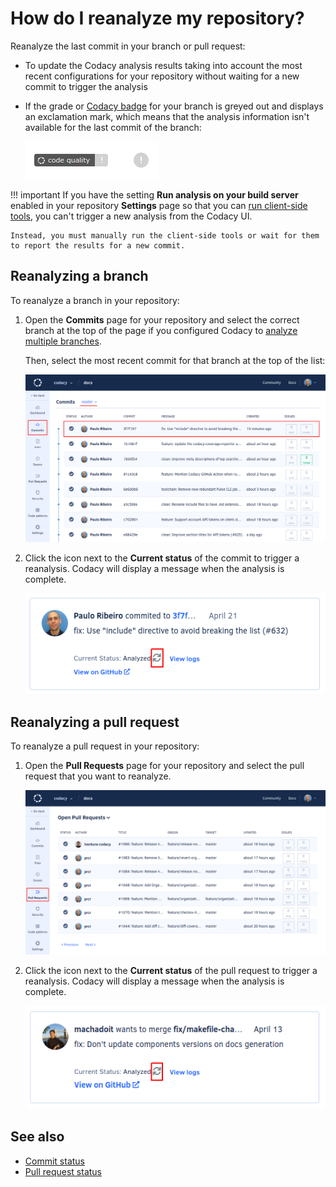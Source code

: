 # How do I reanalyze my repository?

Reanalyze the last commit in your branch or pull request:

-   To update the Codacy analysis results taking into account the most recent configurations for your repository without waiting for a new commit to trigger the analysis
-   If the grade or [Codacy badge](../../getting-started/adding-a-codacy-badge.md) for your branch is greyed out and displays an exclamation mark, which means that the analysis information isn't available for the last commit of the branch:

    ![Greyed-out Codacy badge and repository grade](images/codacy-badge-grade-gray.png)

!!! important
    If you have the setting **Run analysis on your build server** enabled in your repository **Settings** page so that you can [run client-side tools](../../related-tools/local-analysis/client-side-tools.md), you can't trigger a new analysis from the Codacy UI.

    Instead, you must manually run the client-side tools or wait for them to report the results for a new commit.

## Reanalyzing a branch

To reanalyze a branch in your repository:

1.  Open the **Commits** page for your repository and select the correct branch at the top of the page if you configured Codacy to [analyze multiple branches](../../repositories-configure/managing-branches.md).

    Then, select the most recent commit for that branch at the top of the list:

    ![Selecting the last commit on a branch](images/reanalyze-repository-commits-list.png)

1.  Click the icon next to the **Current status** of the commit to trigger a reanalysis. Codacy will display a message when the analysis is complete.

    ![Reanalyzing a commit](images/reanalyze-repository-commit.png)

## Reanalyzing a pull request

To reanalyze a pull request in your repository:

1.  Open the **Pull Requests** page for your repository and select the pull request that you want to reanalyze.

    ![Selecting a pull request](images/reanalyze-repository-prs-list.png)

1.  Click the icon next to the **Current status** of the pull request to trigger a reanalysis. Codacy will display a message when the analysis is complete.

    ![Reanalyzing a pull request](images/reanalyze-repository-pr.png)

## See also

-   [Commit status](../../repositories/commits.md#commit-status)
-   [Pull request status](../../repositories/pull-requests.md#pull-request-status)

